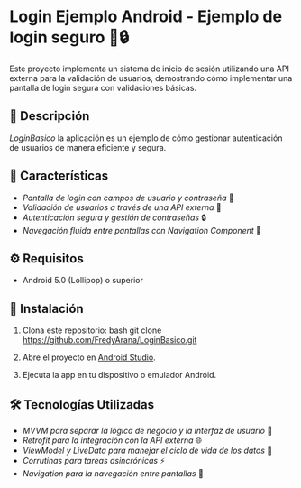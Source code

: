 # Login Ejemplo Android - Ejemplo de login seguro 🔑🔒

Este proyecto implementa un sistema de inicio de sesión utilizando una API externa para la validación de usuarios, demostrando cómo implementar una pantalla de login segura con validaciones básicas.

## 📱 Descripción

*LoginBasico* la aplicación es un ejemplo de cómo gestionar autenticación de usuarios de manera eficiente y segura.

## 🚀 Características
 
- *Pantalla de login con campos de usuario y contraseña* 👤
- *Validación de usuarios a través de una API externa* 🔑
- *Autenticación segura y gestión de contraseñas* 🔒
- *Navegación fluida entre pantallas con Navigation Component* 🔄

## ⚙️ Requisitos

- Android 5.0 (Lollipop) o superior

## 🔧 Instalación

1. Clona este repositorio:
    bash
    git clone https://github.com/FredyArana/LoginBasico.git
    

2. Abre el proyecto en [Android Studio](https://developer.android.com/studio).

3. Ejecuta la app en tu dispositivo o emulador Android.

## 🛠️ Tecnologías Utilizadas

- *MVVM para separar la lógica de negocio y la interfaz de usuario* 🧩
- *Retrofit para la integración con la API externa* 🌐
- *ViewModel y LiveData para manejar el ciclo de vida de los datos* 🔄
- *Corrutinas para tareas asincrónicas* ⚡
- *Navigation para la navegación entre pantallas* 🔄
